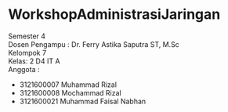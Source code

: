 # WorkshopAdministrasiJaringan
Semester 4 <br />
Dosen Pengampu : Dr. Ferry Astika Saputra ST, M.Sc <br />
Kelompok 7 <br />
Kelas: 2 D4 IT A <br />
Anggota : <br />
- 3121600007 Muhammad Rizal
- 3121600008 Mochammad Rizal
- 3121600021 Muhammad Faisal Nabhan 
